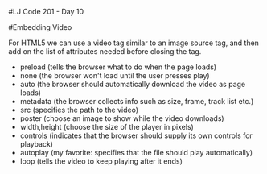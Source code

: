 #LJ Code 201 - Day 10

#Embedding Video

For HTML5 we can use a video tag similar to an image source tag, and then add on the list of attributes needed before closing the tag.
- preload (tells the browser what to do when the page loads)
- none (the browser won't load until the user presses play)
- auto (the browser should automatically download the video as page loads)
- metadata (the browser collects info such as size, frame, track list etc.)
- src (specifies the path to the video)
- poster (choose an image to show while the video downloads)
- width,height (choose the size of the player in pixels)
- controls (indicates that the browser should supply its own controls for playback)
- autoplay (my favorite: specifies that the file should play automatically)
- loop (tells the video to keep playing after it ends)
